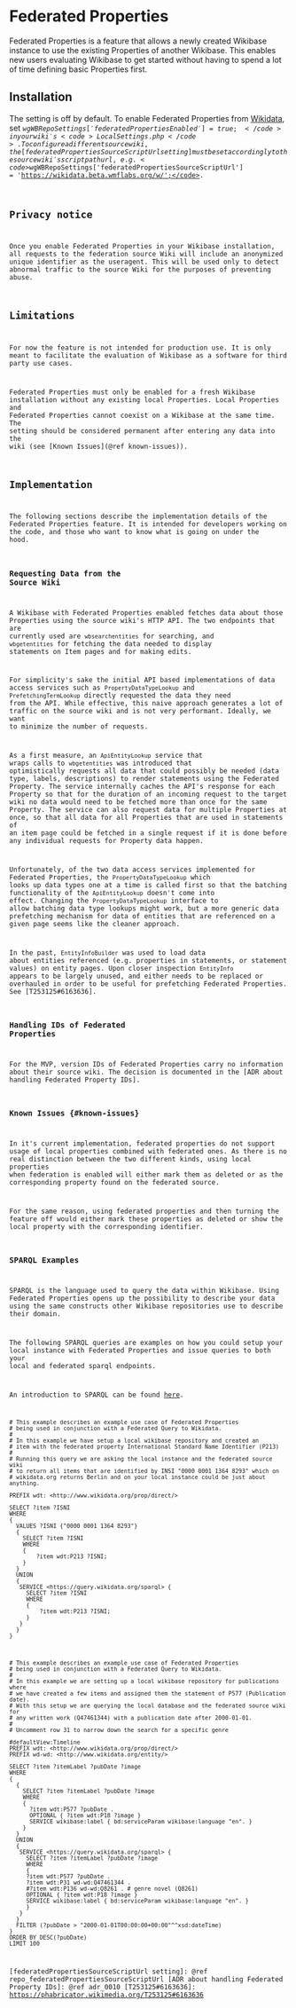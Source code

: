 # Federated Properties

Federated Properties is a feature that allows a newly created Wikibase instance to use the existing Properties of another Wikibase. This enables new users evaluating Wikibase to get started without having to spend a lot of time defining basic Properties first.

## Installation

The setting is off by default. To enable Federated Properties from [Wikidata], set <code>$wgWBRepoSettings['federatedPropertiesEnabled'] = true;</code> in your wiki's <code>LocalSettings.php</code>. To configure a different source wiki, the [federatedPropertiesSourceScriptUrl setting] must be set accordingly to the source wiki's script path url, e.g. <code>$wgWBRepoSettings['federatedPropertiesSourceScriptUrl'] = 'https://wikidata.beta.wmflabs.org/w/';</code>.

## Privacy notice

Once you enable Federated Properties in your Wikibase installation, all requests to the federation source Wiki will include an anonymized unique identifier as the useragent. This will be used only to detect abnormal traffic to the source Wiki for the purposes of preventing abuse.

## Limitations

For now the feature is not intended for production use. It is only meant to facilitate the evaluation of Wikibase as a software for third party use cases.

Federated Properties must only be enabled for a fresh Wikibase installation without any existing local Properties. Local Properties and Federated Properties cannot coexist on a Wikibase at the same time. The setting should be considered permanent after entering any data into the wiki (see [Known Issues](@ref known-issues)).

## Implementation

The following sections describe the implementation details of the Federated Properties feature. It is intended for developers working on the code, and those who want to know what is going on under the hood.

### Requesting Data from the Source Wiki

A Wikibase with Federated Properties enabled fetches data about those Properties using the source wiki's HTTP API. The two endpoints that are currently used are <code>wbsearchentities</code> for searching, and <code>wbgetentities</code> for fetching the data needed to display statements on Item pages and for making edits.

For simplicity's sake the initial API based implementations of data access services such as <code>PropertyDataTypeLookup</code> and <code>PrefetchingTermLookup</code> directly requested the data they need from the API. While effective, this naive approach generates a lot of traffic on the source wiki and is not very performant. Ideally, we want to minimize the number of requests.

As a first measure, an <code>ApiEntityLookup</code> service that wraps calls to <code>wbgetentities</code> was introduced that optimistically requests all data that could possibly be needed (data type, labels, descriptions) to render statements using the Federated Property. The service internally caches the API's response for each Property so that for the duration of an incoming request to the target wiki no data would need to be fetched more than once for the same Property. The service can also request data for multiple Properties at once, so that all data for all Properties that are used in statements of an item page could be fetched in a single request if it is done before any individual requests for Property data happen.

Unfortunately, of the two data access services implemented for Federated Properties, the <code>PropertyDataTypeLookup</code> which looks up data types one at a time is called first so that the batching functionality of the <code>ApiEntityLookup</code> doesn't come into effect. Changing the <code>PropertyDataTypeLookup</code> interface to allow batching data type lookups might work, but a more generic data prefetching mechanism for data of entities that are referenced on a given page seems like the cleaner approach.

In the past, <code>EntityInfoBuilder</code> was used to load data about entities referenced (e.g. properties in statements, or statement values) on entity pages. Upon closer inspection <code>EntityInfo</code> appears to be largely unused, and either needs to be replaced or overhauled in order to be useful for prefetching Federated Properties. See [T253125#6163636].

### Handling IDs of Federated Properties

For the MVP, version IDs of Federated Properties carry no information about their source wiki. The decision is documented in the [ADR about handling Federated Property IDs].

### Known Issues {#known-issues}

In it's current implementation, federated properties do not support usage of local properties combined with federated ones. As there is no real distinction between the two different kinds, using local properties when federation is enabled will either mark them as deleted or as the corresponding property found on the federated source.

For the same reason, using federated properties and then turning the feature off would either mark these properties as deleted or show the local property with the corresponding identifier.

### SPARQL Examples

SPARQL is the language used to query the data within Wikibase. Using Federated Properties opens up the possibility to describe your data using the same constructs other Wikibase repositories use to describe their domain.

The following SPARQL queries are examples on how you could setup your local instance with Federated Properties and issue queries to both your local and federated sparql endpoints.

An introduction to SPARQL can be found [here](https://www.wikidata.org/wiki/Wikidata:SPARQL_tutorial).

```
# This example describes an example use case of Federated Properties
# being used in conjunction with a Federated Query to Wikidata.
#
# In this example we have setup a local wikibase repository and created an
# item with the federated property International Standard Name Identifier (P213)
#
# Running this query we are asking the local instance and the federated source wiki
# to return all items that are identified by INSI "0000 0001 1364 8293" which on
# wikidata.org returns Berlin and on your local instance could be just about anything.

PREFIX wdt: <http://www.wikidata.org/prop/direct/>

SELECT ?item ?ISNI
WHERE
{
  VALUES ?ISNI {"0000 0001 1364 8293"}
  {
    SELECT ?item ?ISNI
    WHERE
    {
        ?item wdt:P213 ?ISNI;
    }
  }
  UNION
  {
   SERVICE <https://query.wikidata.org/sparql> {
     SELECT ?item ?ISNI
     WHERE
     {
         ?item wdt:P213 ?ISNI;
     }
   }
  }
}
```

```
# This example describes an example use case of Federated Properties
# being used in conjunction with a Federated Query to Wikidata.
#
# In this example we are setting up a local wikibase repository for publications where
# we have created a few items and assigned them the statement of P577 (Publication date).
# With this setup we are querying the local database and the federated source wiki for
# any written work (Q47461344) with a publication date after 2000-01-01.
#
# Uncomment row 31 to narrow down the search for a specific genre

#defaultView:Timeline
PREFIX wdt: <http://www.wikidata.org/prop/direct/>
PREFIX wd-wd: <http://www.wikidata.org/entity/>

SELECT ?item ?itemLabel ?pubDate ?image
WHERE
{
  {
    SELECT ?item ?itemLabel ?pubDate ?image
    WHERE
    {
      ?item wdt:P577 ?pubDate .
      OPTIONAL { ?item wdt:P18 ?image }
      SERVICE wikibase:label { bd:serviceParam wikibase:language "en". }
    }
  }
  UNION
  {
   SERVICE <https://query.wikidata.org/sparql> {
     SELECT ?item ?itemLabel ?pubDate ?image
     WHERE
     {
     ?item wdt:P577 ?pubDate .
     ?item wdt:P31 wd-wd:Q47461344 .
     #?item wdt:P136 wd-wd:Q8261 . # genre novel (Q8261)
     OPTIONAL { ?item wdt:P18 ?image }
     SERVICE wikibase:label { bd:serviceParam wikibase:language "en". }
     }
   }
  }
  FILTER (?pubDate > "2000-01-01T00:00:00+00:00"^^xsd:dateTime)
}
ORDER BY DESC(?pubDate)
LIMIT 100
```

[Wikidata]: https://www.wikidata.org/wiki/Wikidata:Main_Page
[federatedPropertiesSourceScriptUrl setting]: @ref repo_federatedPropertiesSourceScriptUrl
[ADR about handling Federated Property IDs]: @ref adr_0010
[T253125#6163636]: https://phabricator.wikimedia.org/T253125#6163636
